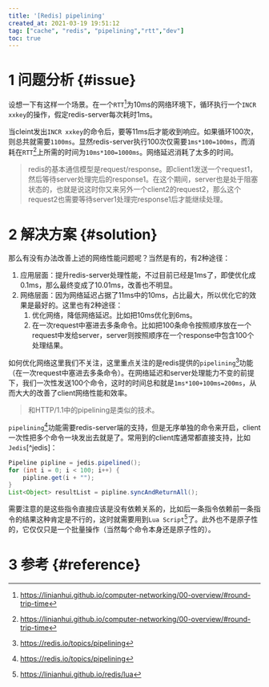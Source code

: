 ```yaml
---
title: '[Redis] pipelining'
created_at: 2021-03-19 19:51:12
tag: ["cache", "redis", "pipelining","rtt","dev"]
toc: true
---
```


# 1 问题分析 {#issue}
设想一下有这样一个场景。在一个`RTT`[^rtt]为10ms的网络环境下，循环执行一个`INCR xxkey`的操作，假定redis-server每次耗时1ms。

当cleint发出`INCR xxkey`的命令后，要等11ms后才能收到响应。如果循环100次，则总共就需要`1100ms`。显然redis-server执行100次仅需要`1ms*100=100ms`，而消耗在`RTT`[^rtt]上所需的时间为`10ms*100=1000ms`。网络延迟消耗了太多的时间。

>redis的基本通信模型是request/response。即client1发送一个request1，然后等待server处理完后的response1。在这个期间，server也是处于阻塞状态的，也就是说这时你又来另外一个client2的request2，那么这个request2也需要等待server1处理完response1后才能继续处理。

# 2 解决方案 {#solution}

那么有没有办法改善上述的网络性能问题呢？当然是有的，有2种途径：
1. 应用层面：提升redis-server处理性能，不过目前已经是1ms了，即使优化成0.1ms，那么最终变成了10.01ms，改善也不明显。
2. 网络层面：因为网络延迟占据了11ms中的10ms，占比最大，所以优化它的效果是最好的。这里也有2种途径：
    1. 优化网络，降低网络延迟。比如把10ms优化到6ms。
    2. 在一次request中塞进去多条命令。比如把100条命令按照顺序放在一个request中发给server，server则按照顺序在一个response中包含100个处理结果。

如何优化网络这里我们不关注，这里重点关注的是redis提供的`pipelining`[^piplining]功能（在一次request中塞进去多条命令）。在网络延迟和server处理能力不变的前提下，我们一次性发送100个命令，这时的时间总和就是`1ms*100+100ms=200ms`，从而大大的改善了client网络性能和效率。
> 和HTTP/1.1中的pipelining是类似的技术。

`pipelining`[^piplining]功能需要redis-server端的支持，但是无序单独的命令来开启，client一次性把多个命令一块发出去就是了。常用到的client库通常都直接支持，比如`Jedis`[^jedis]：
```java
Pipeline pipline = jedis.pipelined();
for (int i = 0; i < 100; i++) {
    pipline.get(i + "");
}
List<Object> resultList = pipline.syncAndReturnAll();
```

需要注意的是这些指令直接应该是没有依赖关系的，比如后一条指令依赖前一条指令的结果这种肯定是不行的，这时就需要用到`Lua Script`[^lua-script]了。此外也不是原子性的，它仅仅只是一个批量操作（当然每个命令本身还是原子性的）。

# 3 参考 {#reference}

[^piplining]:<https://redis.io/topics/pipelining>
[^rtt]:<https://linianhui.github.io/computer-networking/00-overview/#round-trip-time>
[^lua-script]:<https://linianhui.github.io/redis/lua>